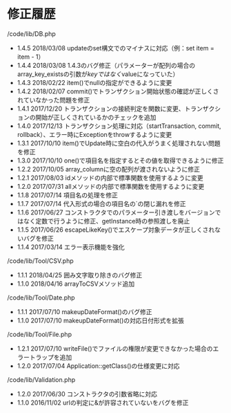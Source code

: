 修正履歴
====
/code/lib/DB.php
- 1.4.5
  2018/03/08 updateのset構文でのマイナスに対応（例：set item = item - 1）
- 1.4.4
  2018/03/08 1.4.3のバグ修正（パラメーターが配列の場合のarray_key_existsの引数が$keyではなく$valueになっていた）
- 1.4.3
  2018/02/22 item()でnullの指定ができるように変更
- 1.4.2
  2018/02/07 commit()でトランザクション開始状態の確認が正しくされていなかった問題を修正
- 1.4.1
  2017/12/20 トランザクションの接続判定を関数に変更、トランザクションの開始が正しくされているかのチェックを追加
- 1.4.0
  2017/12/13 トランザクション処理に対応（startTransaction, commit, rollback）、エラー時にExceptionをthrowするように変更
- 1.3.1
  2017/10/10 item()でUpdate時に空白の代入がうまく処理されない問題を修正
- 1.3.0
  2017/10/10 one()で項目名を指定するとその値を取得できるように修正
- 1.2.2
  2017/10/05 array_columnに空の配列が渡されないように修正
- 1.2.1
  2017/08/03 idメソッドの内部で標準関数を使用するように変更
- 1.2.0
  2017/07/31 allメソッドの内部で標準関数を使用するように変更
- 1.1.8
  2017/07/14 項目名の処理を修正
- 1.1.7
  2017/07/14 代入形式の場合の項目名の`の閉じ漏れを修正
- 1.1.6
  2017/06/27 コンストラクタでのパラメーター引き渡しをバージョンではなく定数で行うように修正、getInstance時の参照渡しを廃止
- 1.1.5
  2017/06/26 escapeLikeKey()でエスケープ対象データが正しくされないバグを修正
- 1.1.4
  2017/03/14 エラー表示機能を強化

/code/lib/Tool/CSV.php
- 1.1.1
  2018/04/25 囲み文字取り除きのバグ修正
- 1.1.0
  2018/04/16 arrayToCSVメソッド追加

/code/lib/Tool/Date.php
- 1.1.1
  2017/07/10 makeupDateFormat()のバグ修正
- 1.1.0
  2017/07/10 makeupDateFormat()の対応日付形式を拡張

/code/lib/Tool/File.php
- 1.2.1
  2017/07/10 writeFile()でファイルの権限が変更できなかった場合のエラートラップを追加
- 1.2.0
  2017/07/04 Application::getClass()の仕様変更に対応

/code/lib/Validation.php
- 1.2.0
  2017/06/30 コンストラクタの引数省略に対応
- 1.1.0
  2016/11/02 urlの判定に&が許容されていないをバグを修正
